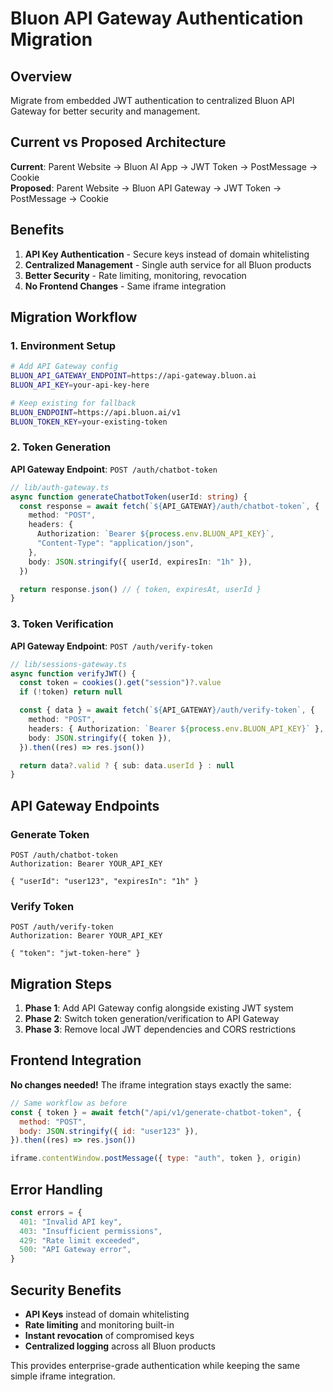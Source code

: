 # Bluon API Gateway Authentication Migration

## Overview

Migrate from embedded JWT authentication to centralized Bluon API Gateway for better security and management.

## Current vs Proposed Architecture

**Current**: Parent Website → Bluon AI App → JWT Token → PostMessage → Cookie  
**Proposed**: Parent Website → Bluon API Gateway → JWT Token → PostMessage → Cookie

## Benefits

1. **API Key Authentication** - Secure keys instead of domain whitelisting
2. **Centralized Management** - Single auth service for all Bluon products
3. **Better Security** - Rate limiting, monitoring, revocation
4. **No Frontend Changes** - Same iframe integration

## Migration Workflow

### 1. Environment Setup

```bash
# Add API Gateway config
BLUON_API_GATEWAY_ENDPOINT=https://api-gateway.bluon.ai
BLUON_API_KEY=your-api-key-here

# Keep existing for fallback
BLUON_ENDPOINT=https://api.bluon.ai/v1
BLUON_TOKEN_KEY=your-existing-token
```

### 2. Token Generation

**API Gateway Endpoint**: `POST /auth/chatbot-token`

```typescript
// lib/auth-gateway.ts
async function generateChatbotToken(userId: string) {
  const response = await fetch(`${API_GATEWAY}/auth/chatbot-token`, {
    method: "POST",
    headers: {
      Authorization: `Bearer ${process.env.BLUON_API_KEY}`,
      "Content-Type": "application/json",
    },
    body: JSON.stringify({ userId, expiresIn: "1h" }),
  })

  return response.json() // { token, expiresAt, userId }
}
```

### 3. Token Verification

**API Gateway Endpoint**: `POST /auth/verify-token`

```typescript
// lib/sessions-gateway.ts
async function verifyJWT() {
  const token = cookies().get("session")?.value
  if (!token) return null

  const { data } = await fetch(`${API_GATEWAY}/auth/verify-token`, {
    method: "POST",
    headers: { Authorization: `Bearer ${process.env.BLUON_API_KEY}` },
    body: JSON.stringify({ token }),
  }).then((res) => res.json())

  return data?.valid ? { sub: data.userId } : null
}
```

## API Gateway Endpoints

### Generate Token

```http
POST /auth/chatbot-token
Authorization: Bearer YOUR_API_KEY

{ "userId": "user123", "expiresIn": "1h" }
```

### Verify Token

```http
POST /auth/verify-token
Authorization: Bearer YOUR_API_KEY

{ "token": "jwt-token-here" }
```

## Migration Steps

1. **Phase 1**: Add API Gateway config alongside existing JWT system
2. **Phase 2**: Switch token generation/verification to API Gateway
3. **Phase 3**: Remove local JWT dependencies and CORS restrictions

## Frontend Integration

**No changes needed!** The iframe integration stays exactly the same:

```javascript
// Same workflow as before
const { token } = await fetch("/api/v1/generate-chatbot-token", {
  method: "POST",
  body: JSON.stringify({ id: "user123" }),
}).then((res) => res.json())

iframe.contentWindow.postMessage({ type: "auth", token }, origin)
```

## Error Handling

```typescript
const errors = {
  401: "Invalid API key",
  403: "Insufficient permissions",
  429: "Rate limit exceeded",
  500: "API Gateway error",
}
```

## Security Benefits

- **API Keys** instead of domain whitelisting
- **Rate limiting** and monitoring built-in
- **Instant revocation** of compromised keys
- **Centralized logging** across all Bluon products

This provides enterprise-grade authentication while keeping the same simple iframe integration.
